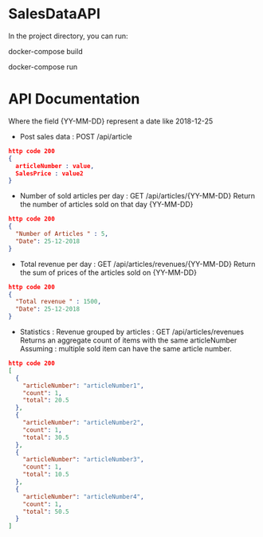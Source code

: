 # SalesDataAPI

In the project directory, you can run:

docker-compose build

docker-compose run

# API Documentation
Where the field {YY-MM-DD} represent a date like 2018-12-25

- Post sales data : POST /api/article
```json
http code 200
{
  articleNumber : value,
  SalesPrice : value2
}
```

- Number of sold articles per day : GET /api/articles/{YY-MM-DD}
    Return the number of articles sold on that day {YY-MM-DD}
    
```json
http code 200
{
  "Number of Articles " : 5, 
  "Date": 25-12-2018 
}
```

- Total revenue per day : GET /api/articles/revenues/{YY-MM-DD}
    Return the sum of prices of the articles sold on {YY-MM-DD}
```json
http code 200
{
  "Total revenue " : 1500, 
  "Date": 25-12-2018
}
```

- Statistics : Revenue grouped by articles : GET /api/articles/revenues
     Returns an aggregate count of items with the same articleNumber
     Assuming : multiple sold item can have the same article number.
```json
http code 200
[
  {
    "articleNumber": "articleNumber1",
    "count": 1,
    "total": 20.5
  },
  {
    "articleNumber": "articleNumber2",
    "count": 1,
    "total": 30.5
  },
  {
    "articleNumber": "articleNumber3",
    "count": 1,
    "total": 10.5
  },
  {
    "articleNumber": "articleNumber4",
    "count": 1,
    "total": 50.5
  }
]

